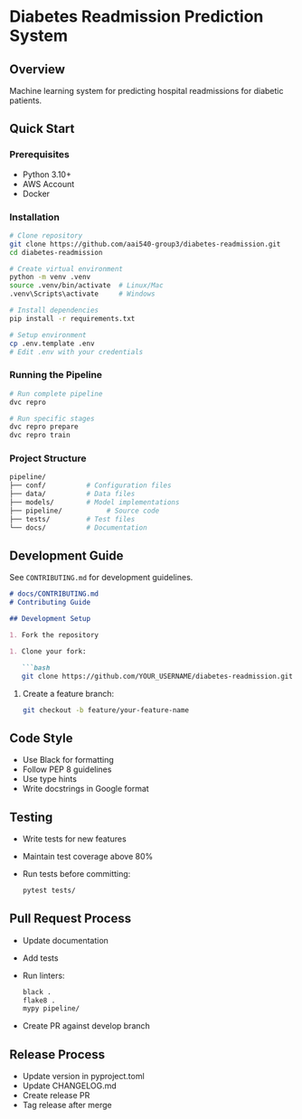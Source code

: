 # Diabetes Readmission Prediction System

## Overview

Machine learning system for predicting hospital readmissions for diabetic patients.

## Quick Start

### Prerequisites

- Python 3.10+
- AWS Account
- Docker

### Installation

```bash
# Clone repository
git clone https://github.com/aai540-group3/diabetes-readmission.git
cd diabetes-readmission

# Create virtual environment
python -m venv .venv
source .venv/bin/activate  # Linux/Mac
.venv\Scripts\activate     # Windows

# Install dependencies
pip install -r requirements.txt

# Setup environment
cp .env.template .env
# Edit .env with your credentials
```

### Running the Pipeline

```bash
# Run complete pipeline
dvc repro

# Run specific stages
dvc repro prepare
dvc repro train
```

### Project Structure

```bash
pipeline/
├── conf/          # Configuration files
├── data/          # Data files
├── models/        # Model implementations
├── pipeline/           # Source code
├── tests/         # Test files
└── docs/          # Documentation
```

## Development Guide

See `CONTRIBUTING.md` for development guidelines.

```markdown
# docs/CONTRIBUTING.md
# Contributing Guide

## Development Setup

1. Fork the repository

1. Clone your fork:

   ```bash
   git clone https://github.com/YOUR_USERNAME/diabetes-readmission.git
   ```

1. Create a feature branch:

   ```bash
   git checkout -b feature/your-feature-name
   ```

## Code Style

- Use Black for formatting
- Follow PEP 8 guidelines
- Use type hints
- Write docstrings in Google format

## Testing

- Write tests for new features
- Maintain test coverage above 80%
- Run tests before committing:

  ```bash
  pytest tests/
  ```

## Pull Request Process

- Update documentation
- Add tests
- Run linters:

  ```bash
  black .
  flake8 .
  mypy pipeline/
  ```

- Create PR against develop branch

## Release Process

- Update version in pyproject.toml
- Update CHANGELOG.md
- Create release PR
- Tag release after merge
